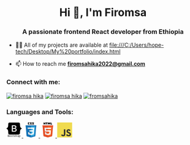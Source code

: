 <h1 align="center">Hi 👋, I'm Firomsa</h1>
<h3 align="center">A passionate frontend React developer from Ethiopia</h3>

- 👨‍💻 All of my projects are available at [file:///C:/Users/hope-tech/Desktop/My%20portfolio/index.html](file:///C:/Users/hope-tech/Desktop/My%20portfolio/index.html)

- 📫 How to reach me **firomsahika2022@gmail.com**

<h3 align="left">Connect with me:</h3>
<p align="left">
<a href="https://linkedin.com/in/firomsa hika" target="blank"><img align="center" src="https://raw.githubusercontent.com/rahuldkjain/github-profile-readme-generator/master/src/images/icons/Social/linked-in-alt.svg" alt="firomsa hika" height="30" width="40" /></a>
<a href="https://fb.com/firomsa hika" target="blank"><img align="center" src="https://raw.githubusercontent.com/rahuldkjain/github-profile-readme-generator/master/src/images/icons/Social/facebook.svg" alt="firomsa hika" height="30" width="40" /></a>
<a href="https://instagram.com/fromsahika" target="blank"><img align="center" src="https://raw.githubusercontent.com/rahuldkjain/github-profile-readme-generator/master/src/images/icons/Social/instagram.svg" alt="fromsahika" height="30" width="40" /></a>
</p>

<h3 align="left">Languages and Tools:</h3>
<p align="left"> <a href="https://getbootstrap.com" target="_blank" rel="noreferrer"> <img src="https://raw.githubusercontent.com/devicons/devicon/master/icons/bootstrap/bootstrap-plain-wordmark.svg" alt="bootstrap" width="40" height="40"/> </a> <a href="https://www.w3schools.com/css/" target="_blank" rel="noreferrer"> <img src="https://raw.githubusercontent.com/devicons/devicon/master/icons/css3/css3-original-wordmark.svg" alt="css3" width="40" height="40"/> </a> <a href="https://www.w3.org/html/" target="_blank" rel="noreferrer"> <img src="https://raw.githubusercontent.com/devicons/devicon/master/icons/html5/html5-original-wordmark.svg" alt="html5" width="40" height="40"/> </a> <a href="https://developer.mozilla.org/en-US/docs/Web/JavaScript" target="_blank" rel="noreferrer"> <img src="https://raw.githubusercontent.com/devicons/devicon/master/icons/javascript/javascript-original.svg" alt="javascript" width="40" height="40"/> </a> </p>


